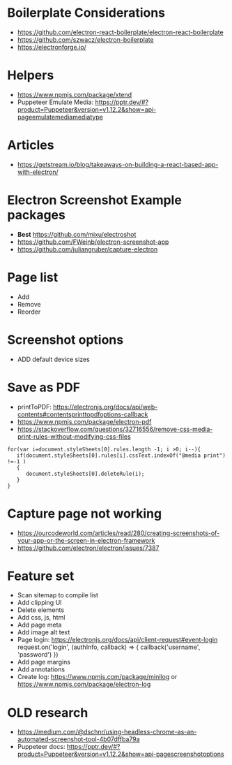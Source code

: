 
# Boilerplate Considerations
- https://github.com/electron-react-boilerplate/electron-react-boilerplate
- https://github.com/szwacz/electron-boilerplate
- https://electronforge.io/

# Helpers
- https://www.npmjs.com/package/xtend
- Puppeteer Emulate Media: https://pptr.dev/#?product=Puppeteer&version=v1.12.2&show=api-pageemulatemediamediatype


# Articles
- https://getstream.io/blog/takeaways-on-building-a-react-based-app-with-electron/


# Electron Screenshot Example packages
- **Best** https://github.com/mixu/electroshot
- https://github.com/FWeinb/electron-screenshot-app
- https://github.com/juliangruber/capture-electron


# Page list
- Add
- Remove
- Reorder


# Screenshot options
- ADD default device sizes


# Save as PDF
- printToPDF: https://electronjs.org/docs/api/web-contents#contentsprinttopdfoptions-callback
- https://www.npmjs.com/package/electron-pdf
- https://stackoverflow.com/questions/32716556/remove-css-media-print-rules-without-modifying-css-files
```
for(var i=document.styleSheets[0].rules.length -1; i >0; i--){
   if(document.styleSheets[0].rules[i].cssText.indexOf("@media print") !=-1 )
   {
      document.styleSheets[0].deleteRule(i);
   }
}
```


# Capture page not working
- https://ourcodeworld.com/articles/read/280/creating-screenshots-of-your-app-or-the-screen-in-electron-framework
- https://github.com/electron/electron/issues/7387


# Feature set
- Scan sitemap to compile list
- Add clipping UI
- Delete elements
- Add css, js, html
- Add page meta
- Add image alt text
- Page login: https://electronjs.org/docs/api/client-request#event-login
  request.on('login', (authInfo, callback) => {
    callback('username', 'password')
  })
- Add page margins
- Add annotations
- Create log: https://www.npmjs.com/package/minilog or https://www.npmjs.com/package/electron-log


# OLD research
- https://medium.com/@dschnr/using-headless-chrome-as-an-automated-screenshot-tool-4b07dffba79a
- Puppeteer docs: https://pptr.dev/#?product=Puppeteer&version=v1.12.2&show=api-pagescreenshotoptions
